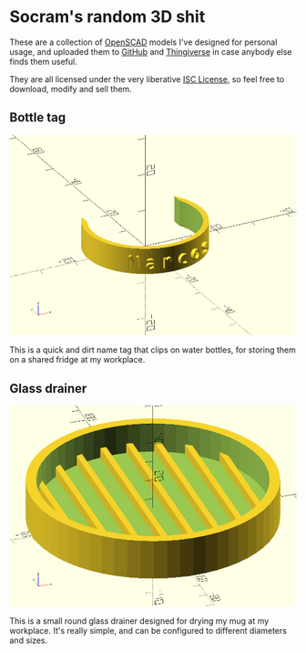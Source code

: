 Socram's random 3D shit
=======================

These are a collection of [OpenSCAD](http://www.openscad.org) models I've designed for personal usage, and uploaded them to [GitHub](https://github.com/socram8888/3DRecipes) and [Thingiverse](https://www.thingiverse.com/socram8888/) in case anybody else finds them useful.

They are all licensed under the very liberative [ISC License](LICENSE), so feel free to download, modify and sell them.

Bottle tag
----------

![Bottle tag preview](previews/bottle_tag.png?raw=true)

This is a quick and dirt name tag that clips on water bottles, for storing them on a shared fridge at my workplace.

Glass drainer
-------------

![Glass drainer preview](previews/glass_drainer.png?raw=true)

This is a small round glass drainer designed for drying my mug at my workplace. It's really simple, and can be configured to different diameters and sizes.
